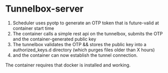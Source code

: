 
# Tunnelbox-server
1. Scheduler uses pyotp to generate an OTP token that is future-valid at container start time
2. The container calls a simple rest api on the tunnelbox, submits the OTP and the container-generated public key
3. The tunnelbox validates the OTP && stores the public key into a authorized_keys.d directory (which purges files older than X hours)
4. and the container can now establish the tunnel connection.


The container requires that docker is installed and working.
